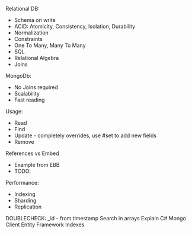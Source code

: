 Relational DB:
- Schema on write
- ACID: Atomicity, Consistency, Isolation, Durability
- Normalization
- Constraints
- One To Many, Many To Many
- SQL
- Relational Algebra
- Joins

MongoDb:
- No Joins required
- Scalability
- Fast reading


Usage:
- Read
- Find
- Update - completely overrides, use #set to add new fields
- Remove

References vs Embed
- Example from EBB
- TODO: 

Performance:
- Indexing
- Sharding
- Replication



DOUBLECHECK:
_id - from timestamp
Search in arrays
Explain
C# Mongo Client
Entity Framework
Indexes